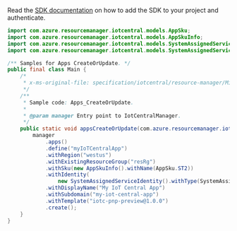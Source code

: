 Read the [SDK documentation](https://github.com/Azure/azure-sdk-for-java/blob/azure-resourcemanager-iotcentral_1.0.0-beta.2/sdk/iotcentral/azure-resourcemanager-iotcentral/README.md) on how to add the SDK to your project and authenticate.

```java
import com.azure.resourcemanager.iotcentral.models.AppSku;
import com.azure.resourcemanager.iotcentral.models.AppSkuInfo;
import com.azure.resourcemanager.iotcentral.models.SystemAssignedServiceIdentity;
import com.azure.resourcemanager.iotcentral.models.SystemAssignedServiceIdentityType;

/** Samples for Apps CreateOrUpdate. */
public final class Main {
    /*
     * x-ms-original-file: specification/iotcentral/resource-manager/Microsoft.IoTCentral/stable/2021-06-01/examples/Apps_CreateOrUpdate.json
     */
    /**
     * Sample code: Apps_CreateOrUpdate.
     *
     * @param manager Entry point to IotCentralManager.
     */
    public static void appsCreateOrUpdate(com.azure.resourcemanager.iotcentral.IotCentralManager manager) {
        manager
            .apps()
            .define("myIoTCentralApp")
            .withRegion("westus")
            .withExistingResourceGroup("resRg")
            .withSku(new AppSkuInfo().withName(AppSku.ST2))
            .withIdentity(
                new SystemAssignedServiceIdentity().withType(SystemAssignedServiceIdentityType.SYSTEM_ASSIGNED))
            .withDisplayName("My IoT Central App")
            .withSubdomain("my-iot-central-app")
            .withTemplate("iotc-pnp-preview@1.0.0")
            .create();
    }
}
```
